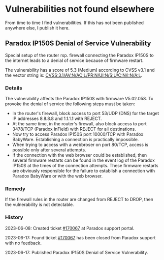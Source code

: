 # Vulnerabilities not found elsewhere

From time to time I find vulnerabilities. If this has not been published anywhere else, I publish it here.

## Paradox IP150S Denial of Service Vulnerability

Special setup of the router rsp. firewall connecting the Paradox IP150S to the internet leads to a denial of service because of firmware restart.

The vulnerability has a score of 5.3 (Medium) according to CVSS v3.1 and the vector string is: [CVSS:3.1/AV:N/AC:L/PR:N/UI:N/S:U/C:N/I:N/A:L](https://www.first.org/cvss/calculator/3.1#CVSS:3.1/AV:N/AC:L/PR:N/UI:N/S:U/C:N/I:N/A:L).

### Details

The vulnerability affects the Paradox IP150S with firmware V5.02.058. To provoke the denial of service the following steps must be taken:

  * In the router's firewall, block access to port 53/UDP (DNS) for the target IP addresses 8.8.8.8 and 1.1.1.1 with REJECT.
  * At the same time, in the router's firewall, also block access to port 3478/TCP (Paradox InField) with REJECT for all destinations.
  * Now try to access Paradox IP150S port 10000/TCP with Paradox BabyWare. Establishing a connection is practically impossible.
  * When trying to access with a webbroser on port 80/TCP, access is possible only after several attempts.
  * If the connection with the web browser could be established, then several firmware restarts can be found in the event log of the Paradox IP150S at the times of the connection attempts. These firmware restarts are obviously responsible for the failure to establish a connection with Paradox BabyWare or with the web browser.

### Remedy

If the firewall rules in the router are changed from REJECT to DROP, then the vulnerability is not detectable.

### History

2023-06-08: Created ticket [#170067](https://support.paradox.com/portal/en/ticket/580177000054202075) at Paradox support portal.

2023-06-17: Found ticket [#170067](https://support.paradox.com/portal/en/ticket/580177000054202075) has been closed from Paradox support with no feedback.

2023-06-17: Published Paradox IP150S Denial of Service Vulnerability.
